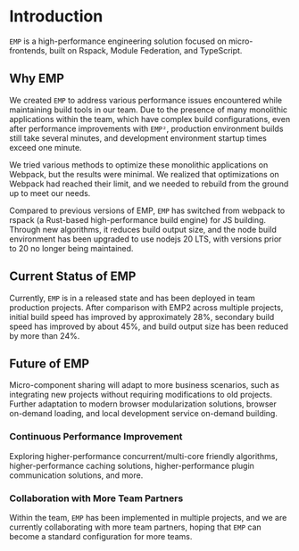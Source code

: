 # Introduction
`EMP` is a high-performance engineering solution focused on micro-frontends, built on Rspack, Module Federation, and TypeScript.

## Why EMP

We created `EMP` to address various performance issues encountered while maintaining build tools in our team. Due to the presence of many monolithic applications within the team, which have complex build configurations, even after performance improvements with `EMP²`, production environment builds still take several minutes, and development environment startup times exceed one minute.

We tried various methods to optimize these monolithic applications on Webpack, but the results were minimal. We realized that optimizations on Webpack had reached their limit, and we needed to rebuild from the ground up to meet our needs.

Compared to previous versions of EMP, `EMP` has switched from webpack to rspack (a Rust-based high-performance build engine) for JS building. Through new algorithms, it reduces build output size, and the node build environment has been upgraded to use nodejs 20 LTS, with versions prior to 20 no longer being maintained.

## Current Status of EMP

Currently, `EMP` is in a released state and has been deployed in team production projects. After comparison with EMP2 across multiple projects, initial build speed has improved by approximately 28%, secondary build speed has improved by about 45%, and build output size has been reduced by more than 24%.

## Future of EMP
Micro-component sharing will adapt to more business scenarios, such as integrating new projects without requiring modifications to old projects. Further adaptation to modern browser modularization solutions, browser on-demand loading, and local development service on-demand building.

### Continuous Performance Improvement
Exploring higher-performance concurrent/multi-core friendly algorithms, higher-performance caching solutions, higher-performance plugin communication solutions, and more.

### Collaboration with More Team Partners
Within the team, `EMP` has been implemented in multiple projects, and we are currently collaborating with more team partners, hoping that `EMP` can become a standard configuration for more teams.